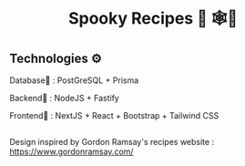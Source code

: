 <h1 align="center">Spooky Recipes 🎃 🕸️🍭</h1>

<h2>Technologies ⚙️</h2>
<p>Database💾 : PostGreSQL + Prisma</p>
<p>Backend🔌 : NodeJS + Fastify</p>
<p>Frontend🎨 : NextJS + React + Bootstrap + Tailwind CSS</p>

## 
<p>Design inspired by Gordon Ramsay's recipes website : <a href="https://www.gordonramsay.com/">https://www.gordonramsay.com/</a></p>
